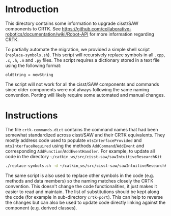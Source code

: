 # Introduction

This directory contains some information to upgrade cisst/SAW components to CRTK.  See https://github.com/collaborative-robotics/documentation/wiki/Robot-API for more information regarding CRTK.

To partially automate the migration, we provided a simple shell script (`replace-symbols.sh`).   This script will recursively replace symbols in all `.cpp`, `.c`, `.h`, `.m` and `.py` files.  The script requires a dictionary stored in a text file using the following format:
```
oldString = newString
```

The script will not work for all the cisst/SAW components and commands since older components were not always following the same naming convention.  Porting will likely require some automated and manual changes.

# Instructions

The file `crtk-commands.dict` contains the command names that had been somewhat standardized across cisst/SAW and their CRTK equivalents.  They mostly address code used to populate `mtsInterfaceProvided` and `mtsInterfaceRequired` using the methods `AddCommand`/`AddEvent` and corresponding `AddFunction`/`AddEventHandler`.  For example, to update all code in the directory `~/catkin_ws/src/cisst-saw/sawIntuitiveResearchKit`

```sh
./replace-symbols.sh -d ~/catkin_ws/src/cisst-saw/sawIntuitiveResearchKit -s crtk-commands.dict
```

The same script is also used to replace other symbols in the code (e.g. methods and data members) so the naming matches closely the CRTK convention.  This doesn't change the code functionalities, it just makes it easier to read and maintain.  The list of substitutions should be kept along the code (for example in sub-directory `crtk-port`).  This can help to reverse the changes but can also be used to update code directly linking against the component (e.g. derived classes).
